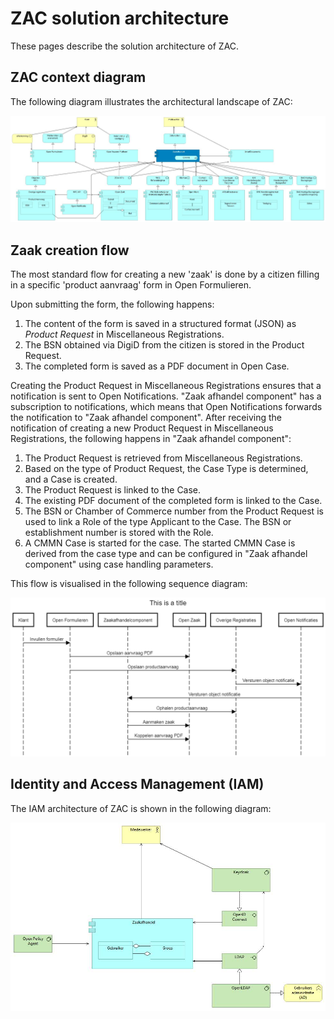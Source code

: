 # ZAC solution architecture

These pages describe the solution architecture of ZAC.

## ZAC context diagram

The following diagram illustrates the architectural landscape of ZAC:

![ZAC context diagram](attachments/images/zac-architecture-landscape.jpg)

## Zaak creation flow

The most standard flow for creating a new 'zaak' is done by a citizen filling in a specific 'product aanvraag' form in Open Formulieren.

Upon submitting the form, the following happens:

1. The content of the form is saved in a structured format (JSON) as _Product Request_ in Miscellaneous Registrations.
2. The BSN obtained via DigiD from the citizen is stored in the Product Request.
3. The completed form is saved as a PDF document in Open Case.

Creating the Product Request in Miscellaneous Registrations ensures that a notification is sent to Open Notifications. "Zaak afhandel component" has a subscription to notifications, which means that Open Notifications forwards the notification to "Zaak afhandel component".
After receiving the notification of creating a new Product Request in Miscellaneous Registrations, the following happens in "Zaak afhandel component":

1. The Product Request is retrieved from Miscellaneous Registrations.
2. Based on the type of Product Request, the Case Type is determined, and a Case is created.
3. The Product Request is linked to the Case.
4. The existing PDF document of the completed form is linked to the Case.
5. The BSN or Chamber of Commerce number from the Product Request is used to link a Role of the type Applicant to the Case. The BSN or establishment number is stored with the Role.
6. A CMMN Case is started for the case. The started CMMN Case is derived from the case type and can be configured in "Zaak afhandel component" using case handling parameters.

This flow is visualised in the following sequence diagram:

![ZAC Open Formulieren sequence diagram](attachments/images/zac-open-formulieren-sequence-diagram.png)

## Identity and Access Management (IAM)

The IAM architecture of ZAC is shown in the following diagram:

![Identity and Policy](attachments/images/zac-iam-architecture.jpg)







